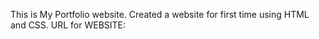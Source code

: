 This is My Portfolio website.
Created a website for first time using HTML and CSS.
URL for WEBSITE:
